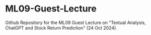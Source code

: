 # ML09-Guest-Lecture
Github Repository for the ML09 Guest Lecture on "Textual Analysis, ChatGPT and Stock Return Prediction" (24 Oct 2024). 
